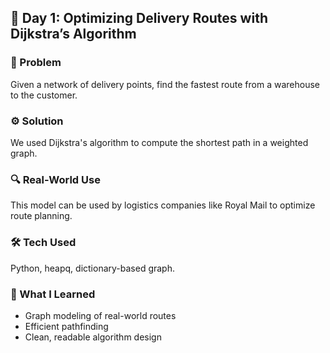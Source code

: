 ## 🚚 Day 1: Optimizing Delivery Routes with Dijkstra’s Algorithm

### 📌 Problem
Given a network of delivery points, find the fastest route from a warehouse to the customer.

### ⚙️ Solution
We used Dijkstra's algorithm to compute the shortest path in a weighted graph.

### 🔍 Real-World Use
This model can be used by logistics companies like Royal Mail to optimize route planning.

### 🛠 Tech Used
Python, heapq, dictionary-based graph.

### 🧠 What I Learned
- Graph modeling of real-world routes
- Efficient pathfinding
- Clean, readable algorithm design

